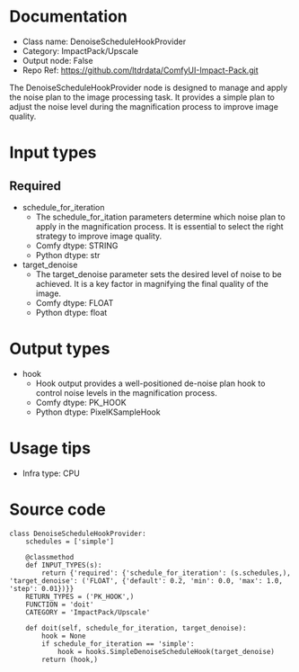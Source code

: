 # Documentation
- Class name: DenoiseScheduleHookProvider
- Category: ImpactPack/Upscale
- Output node: False
- Repo Ref: https://github.com/ltdrdata/ComfyUI-Impact-Pack.git

The DenoiseScheduleHookProvider node is designed to manage and apply the noise plan to the image processing task. It provides a simple plan to adjust the noise level during the magnification process to improve image quality.

# Input types
## Required
- schedule_for_iteration
    - The schedule_for_itation parameters determine which noise plan to apply in the magnification process. It is essential to select the right strategy to improve image quality.
    - Comfy dtype: STRING
    - Python dtype: str
- target_denoise
    - The target_denoise parameter sets the desired level of noise to be achieved. It is a key factor in magnifying the final quality of the image.
    - Comfy dtype: FLOAT
    - Python dtype: float

# Output types
- hook
    - Hook output provides a well-positioned de-noise plan hook to control noise levels in the magnification process.
    - Comfy dtype: PK_HOOK
    - Python dtype: PixelKSampleHook

# Usage tips
- Infra type: CPU

# Source code
```
class DenoiseScheduleHookProvider:
    schedules = ['simple']

    @classmethod
    def INPUT_TYPES(s):
        return {'required': {'schedule_for_iteration': (s.schedules,), 'target_denoise': ('FLOAT', {'default': 0.2, 'min': 0.0, 'max': 1.0, 'step': 0.01})}}
    RETURN_TYPES = ('PK_HOOK',)
    FUNCTION = 'doit'
    CATEGORY = 'ImpactPack/Upscale'

    def doit(self, schedule_for_iteration, target_denoise):
        hook = None
        if schedule_for_iteration == 'simple':
            hook = hooks.SimpleDenoiseScheduleHook(target_denoise)
        return (hook,)
```